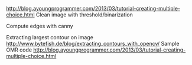 http://blog.ayoungprogrammer.com/2013/03/tutorial-creating-multiple-choice.html
Clean image with threshold/binarization

Compute edges with canny

Extracting largest contour on image
http://www.bytefish.de/blog/extracting_contours_with_opencv/
Sample OMR code
http://blog.ayoungprogrammer.com/2013/03/tutorial-creating-multiple-choice.html
